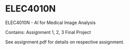 # ELEC4010N
ELEC4010N - AI for Medical Image Analysis

Contains:
  Assignment 1, 2, 3
  Final Project 
  
See assignment<number>.pdf for details on respective assignment.
